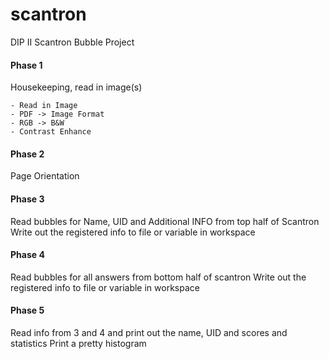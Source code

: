 # scantron
DIP II Scantron Bubble Project


#### Phase 1
Housekeeping, read in image(s)
````
- Read in Image
- PDF -> Image Format
- RGB -> B&W
- Contrast Enhance
````

#### Phase 2 
Page Orientation

#### Phase 3
Read bubbles for Name, UID and Additional INFO from top half of Scantron
Write out the registered info to file or variable in workspace

#### Phase 4
Read bubbles for all answers from bottom half of scantron
Write out the registered info to file or variable in workspace

#### Phase 5 
Read info from 3 and 4 and print out the name, UID and scores and statistics
Print a pretty histogram
